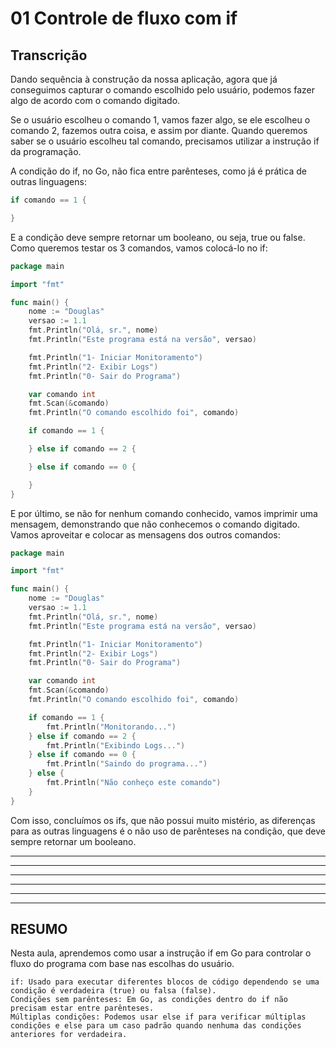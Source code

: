 # 01 Controle de fluxo com if

## Transcrição

Dando sequência à construção da nossa aplicação, agora que já conseguimos capturar o comando escolhido pelo usuário, podemos fazer algo de acordo com o comando digitado.

Se o usuário escolheu o comando 1, vamos fazer algo, se ele escolheu o comando 2, fazemos outra coisa, e assim por diante. Quando queremos saber se o usuário escolheu tal comando, precisamos utilizar a instrução if da programação.

A condição do if, no Go, não fica entre parênteses, como já é prática de outras linguagens:

~~~~go
if comando == 1 {

}
~~~~

E a condição deve sempre retornar um booleano, ou seja, true ou false. Como queremos testar os 3 comandos, vamos colocá-lo no if:

~~~~go
package main

import "fmt"

func main() {
    nome := "Douglas"
    versao := 1.1
    fmt.Println("Olá, sr.", nome)
    fmt.Println("Este programa está na versão", versao)

    fmt.Println("1- Iniciar Monitoramento")
    fmt.Println("2- Exibir Logs")
    fmt.Println("0- Sair do Programa")

    var comando int
    fmt.Scan(&comando)
    fmt.Println("O comando escolhido foi", comando)

    if comando == 1 {

    } else if comando == 2 {

    } else if comando == 0 {

    }
}
~~~~

E por último, se não for nenhum comando conhecido, vamos imprimir uma mensagem, demonstrando que não conhecemos o comando digitado. Vamos aproveitar e colocar as mensagens dos outros comandos:

~~~~go
package main

import "fmt"

func main() {
    nome := "Douglas"
    versao := 1.1
    fmt.Println("Olá, sr.", nome)
    fmt.Println("Este programa está na versão", versao)

    fmt.Println("1- Iniciar Monitoramento")
    fmt.Println("2- Exibir Logs")
    fmt.Println("0- Sair do Programa")

    var comando int
    fmt.Scan(&comando)
    fmt.Println("O comando escolhido foi", comando)

    if comando == 1 {
        fmt.Println("Monitorando...")
    } else if comando == 2 {
        fmt.Println("Exibindo Logs...")
    } else if comando == 0 {
        fmt.Println("Saindo do programa...")
    } else {
        fmt.Println("Não conheço este comando")
    }
}
~~~~

Com isso, concluímos os ifs, que não possui muito mistério, as diferenças para as outras linguagens é o não uso de parênteses na condição, que deve sempre retornar um booleano.



------------------------------------------------------------------------------
------------------------------------------------------------------------------
------------------------------------------------------------------------------
------------------------------------------------------------------------------
------------------------------------------------------------------------------
------------------------------------------------------------------------------
## RESUMO

Nesta aula, aprendemos como usar a instrução if em Go para controlar o fluxo do programa com base nas escolhas do usuário.

    if: Usado para executar diferentes blocos de código dependendo se uma condição é verdadeira (true) ou falsa (false).
    Condições sem parênteses: Em Go, as condições dentro do if não precisam estar entre parênteses.
    Múltiplas condições: Podemos usar else if para verificar múltiplas condições e else para um caso padrão quando nenhuma das condições anteriores for verdadeira.
